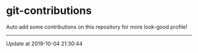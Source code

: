 # git-contributions

Auto add some contributions on this repository for more look-good profile!

---

Update at 2019-10-04 21:30:44
